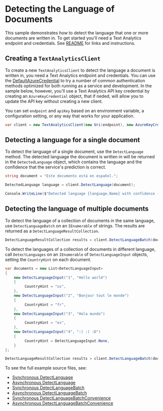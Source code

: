 # Detecting the Language of Documents

This sample demonstrates how to detect the language that one or more documents are written in. To get started you'll need a Text Analytics endpoint and credentials.  See [README][README] for links and instructions.

## Creating a `TextAnalyticsClient`

To create a new `TextAnalyticsClient` to detect the language a document is written in, you need a Text Analytics endpoint and credentials.  You can use the [DefaultAzureCredential][DefaultAzureCredential] to try a number of common authentication methods optimized for both running as a service and development.  In the sample below, however, you'll use a Text Analytics API key credential by creating an `AzureKeyCredential` object, that if neded, will allow you to update the API key without creating a new client.

You can set `endpoint` and `apiKey` based on an environment variable, a configuration setting, or any way that works for your application.

```C# Snippet:TextAnalyticsSample1CreateClient
var client = new TextAnalyticsClient(new Uri(endpoint), new AzureKeyCredential(apiKey));
```

## Detecting a language for a single document

To detect the language of a single document, use the `DetectLanguage` method.  The detected language the document is written in will be returned in the `DetectedLanguage` object, which contains the language and the confidence that the service's prediction is correct.

```C# Snippet:DetectLanguage
string document = "Este documento está en español.";

DetectedLanguage language = client.DetectLanguage(document);

Console.WriteLine($"Detected language {language.Name} with confidence {language.Score}.");
```

## Detecting the language of multiple documents

To detect the language of a collection of documents in the same language, use `DetectLanguageBatch` on an `IEnumerable` of strings.  The results are returned as a `DetectLanguageResultCollection`.

```C# Snippet:TextAnalyticsSample1DetectLanguagesConvenience
DetectLanguageResultCollection results = client.DetectLanguageBatch(documents);
```

To detect the languages of a collection of documents in different language, call `DetectLanguages` on an `IEnumerable` of `DetectLanguageInput` objects, setting the `CountryHint` on each document.

```C# Snippet:TextAnalyticsSample1DetectLanguageBatch
var documents = new List<DetectLanguageInput>
{
    new DetectLanguageInput("1", "Hello world")
    {
         CountryHint = "us",
    },
    new DetectLanguageInput("2", "Bonjour tout le monde")
    {
         CountryHint = "fr",
    },
    new DetectLanguageInput("3", "Hola mundo")
    {
         CountryHint = "es",
    },
    new DetectLanguageInput("4", ":) :( :D")
    {
         CountryHint = DetectLanguageInput.None,
    }
};

DetectLanguageResultCollection results = client.DetectLanguageBatch(documents, new TextAnalyticsRequestOptions { IncludeStatistics = true });
```

To see the full example source files, see:

* [Synchronous DetectLanguage](https://github.com/Azure/azure-sdk-for-net/blob/master/sdk/textanalytics/Azure.AI.TextAnalytics//tests/samples/Sample1_DetectLanguage.cs)
* [Asynchronous DetectLanguage](https://github.com/Azure/azure-sdk-for-net/blob/master/sdk/textanalytics/Azure.AI.TextAnalytics/tests/samples/Sample1_DetectLanguageAsync.cs)
* [Synchronous DetectLanguageBatch](https://github.com/Azure/azure-sdk-for-net/blob/master/sdk/textanalytics/Azure.AI.TextAnalytics/tests/samples/Sample1_DetectLanguageBatch.cs)
* [Asynchronous DetectLanguageBatch](https://github.com/Azure/azure-sdk-for-net/blob/master/sdk/textanalytics/Azure.AI.TextAnalytics/tests/samples/Sample1_DetectLanguageBatchAsync.cs)
* [Synchronous DetectLanguageBatchConvenience](https://github.com/Azure/azure-sdk-for-net/blob/master/sdk/textanalytics/Azure.AI.TextAnalytics/tests/samples/Sample1_DetectLanguageBatchConvenience.cs)
* [Asynchronous DetectLanguageBatchConvenience](https://github.com/Azure/azure-sdk-for-net/blob/master/sdk/textanalytics/Azure.AI.TextAnalytics/tests/samples/Sample1_DetectLanguageBatchConvenienceAsync.cs)

[DefaultAzureCredential]: https://github.com/Azure/azure-sdk-for-net/blob/master/sdk/identity/Azure.Identity/README.md
[README]: https://github.com/Azure/azure-sdk-for-net/blob/master/sdk/textanalytics/Azure.AI.TextAnalytics/README.md